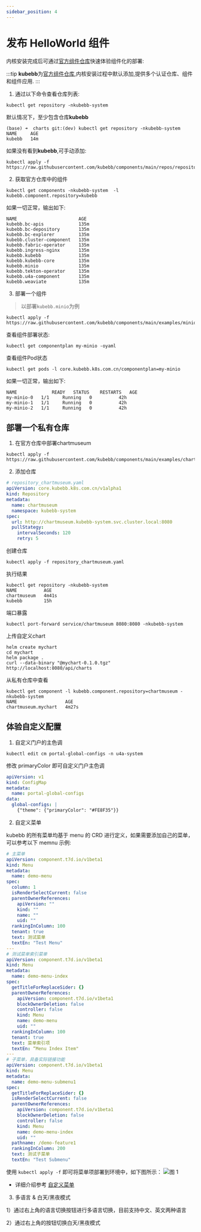 ```yaml
---
sidebar_position: 4
---
```


# 发布 HelloWorld 组件

内核安装完成后可通过[官方组件仓库](https://github.com/kubebb/components)快速体验组件化的部署:

:::tip
**kubebb**为[官方组件仓库](https://github.com/kubebb/components),内核安装过程中默认添加,提供多个认证仓库、组件和组件应用.
:::

1. 通过以下命令查看仓库列表:

```shell
kubectl get repository -nkubebb-system
```

默认情况下，至少包含仓库**kubebb**

```shell
(base) ➜  charts git:(dev) kubectl get repository -nkubebb-system
NAME     AGE
kubebb   14m
```

如果没有看到**kubebb**,可手动添加:

```shell
kubectl apply -f https://raw.githubusercontent.com/kubebb/components/main/repos/repository_kubebb.yaml
```

2. 获取官方仓库中的组件

```shell
kubectl get components -nkubebb-system  -l kubebb.component.repository=kubebb
```

如果一切正常，输出如下:

```shell
NAME                       AGE
kubebb.bc-apis             135m
kubebb.bc-depository       135m
kubebb.bc-explorer         135m
kubebb.cluster-component   135m
kubebb.fabric-operator     135m
kubebb.ingress-nginx       135m
kubebb.kubebb              135m
kubebb.kubebb-core         135m
kubebb.minio               135m
kubebb.tekton-operator     135m
kubebb.u4a-component       135m
kubebb.weaviate            135m
```

3. 部署一个组件

> 以部署`kubebb.minio`为例

```shell
kubectl apply -f https://raw.githubusercontent.com/kubebb/components/main/examples/minio/componentplan.yaml
```

查看组件部署状态:

```shell
kubectl get componentplan my-minio -oyaml
```

查看组件Pod状态

```shell
kubectl get pods -l core.kubebb.k8s.com.cn/componentplan=my-minio
```

如果一切正常，输出如下:

```shell
NAME             READY   STATUS    RESTARTS   AGE
my-minio-0   1/1     Running   0          42h
my-minio-1   1/1     Running   0          42h
my-minio-2   1/1     Running   0          42h
```

## 部署一个私有仓库

1. 在官方仓库中部署chartmuseum

```shell
kubectl apply -f https://raw.githubusercontent.com/kubebb/components/main/examples/chartmuseum/componentplan.yaml
```

2. 添加仓库

```yaml
# repository_chartmuseum.yaml
apiVersion: core.kubebb.k8s.com.cn/v1alpha1
kind: Repository
metadata:
  name: chartmuseum
  namespace: kubebb-system
spec:
  url: http://chartmuseum.kubebb-system.svc.cluster.local:8080
  pullStategy:
    intervalSeconds: 120
    retry: 5
```

创建仓库

```shell
kubectl apply -f repository_chartmuseum.yaml 
```

执行结果

```shell
kubectl get repository -nkubebb-system
NAME          AGE
chartmuseum   4m41s
kubebb        15h
```

端口暴露

```shell
kubectl port-forward service/chartmuseum 8080:8080 -nkubebb-system
```

上传自定义chart

```shell
helm create mychart
cd mychart
helm package .
curl --data-binary "@mychart-0.1.0.tgz" http://localhost:8080/api/charts
```

从私有仓库中查看

```
kubectl get component -l kubebb.component.repository=chartmuseum -nkubebb-system
NAME                  AGE
chartmuseum.mychart   4m27s
```

## 体验自定义配置

1. 自定义门户的主色调
```shell
kubectl edit cm portal-global-configs -n u4a-system
```
修改 primaryColor 即可自定义门户主色调
```yaml
apiVersion: v1
kind: ConfigMap
metadata:
  name: portal-global-configs
data:
  global-configs: |
    {"theme": {"primaryColor": "#FE8F35"}}
```

2. 自定义菜单

kubebb 的所有菜单均基于 menu 的 CRD 进行定义，如果需要添加自己的菜单，可以参考以下 memnu 示例:
```yaml
# 主菜单
apiVersion: component.t7d.io/v1beta1
kind: Menu
metadata:
  name: demo-menu
spec:
  column: 1
  isRenderSelectCurrent: false
  parentOwnerReferences:
    apiVersion: ""
    kind: ""
    name: ""
    uid: ""
  rankingInColumn: 100
  tenant: true
  text: 测试菜单
  textEn: "Test Menu"
---
# 测试菜单索引菜单
apiVersion: component.t7d.io/v1beta1
kind: Menu
metadata:
  name: demo-menu-index
spec:
  getTitleForReplaceSider: {}
  parentOwnerReferences:
    apiVersion: component.t7d.io/v1beta1
    blockOwnerDeletion: false
    controller: false
    kind: Menu
    name: demo-menu
    uid: ""
  rankingInColumn: 100
  tenant: true
  text: 菜单索引项
  textEn: “Menu Index Item"
---
# 子菜单，具备实际链接功能
apiVersion: component.t7d.io/v1beta1
kind: Menu
metadata:
  name: demo-menu-submenu1
spec:
  getTitleForReplaceSider: {}
  isRenderSelectCurrent: false
  parentOwnerReferences:
    apiVersion: component.t7d.io/v1beta1
    blockOwnerDeletion: false
    controller: false
    kind: Menu
    name: demo-menu-index
    uid: ""
  pathname: /demo-feature1
  rankingInColumn: 200
  text: 测试子菜单
  textEn: "Test Submenu"
```

使用 `kubectl apply -f` 即可将菜单项部署到环境中，如下图所示：
![图 1](images/4a52ae49bf01baee581357a57038c5792dab1fe153770917e42a5888a7ebebdc.png)  

* 详细介绍参考 [自定义菜单](docs/develop-guid/building-base/configuration/customize-menu.md)

3. 多语言 & 白天/黑夜模式

1）通过右上角的语言切换按钮进行多语言切换，目前支持中文、英文两种语言

2）通过右上角的按钮切换白天/黑夜模式
